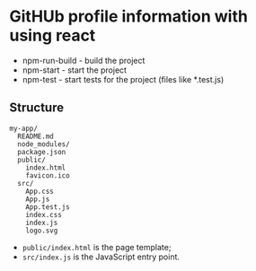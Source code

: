 # GitHUb profile information with using react

  - npm-run-build - build the project
  - npm-start - start the project
  - npm-test - start tests for the project (files like *.test.js)

## Structure
```
my-app/
  README.md
  node_modules/
  package.json
  public/
    index.html
    favicon.ico
  src/
    App.css
    App.js
    App.test.js
    index.css
    index.js
    logo.svg
```

* `public/index.html` is the page template;
* `src/index.js` is the JavaScript entry point.
